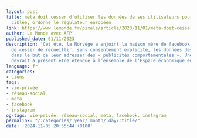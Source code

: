 ```yaml
---
layout: post
title: meta doit cesser d’utiliser les données de ses utilisateurs pour de la publicité
  ciblée, ordonne le régulateur européen
link: https://www.lemonde.fr/pixels/article/2023/11/01/meta-doit-cesser-d-utiliser-les-donnees-de-ses-utilisateurs-pour-de-la-publicite-ciblee-ordonne-le-regulateur-europeen_6197709_4408996.html
author: Le Monde avec AFP
published_date: 01/11/2023
description: 'Cet été, la Norvège a enjoint la maison mère de facebook et Instagram
  de cesser de recueillir, sans consentement explicite, les données des utilisateurs
  dans le but de leur adresser des « publicités comportementales ». Une décision qui
  devrait à présent être étendue à l’ensemble de l’Espace économique européen. '
language: fr
categories:
- Liens
tags:
- vie-privée
- réseau-social
- meta
- facebook
- instagram
og-tags: vie-privée, réseau-social, meta, facebook, instagram
permalink: "/:categories/:year/:month/:day/:title/"
date: '2024-11-05 20:55:44 +0100'
---
```

